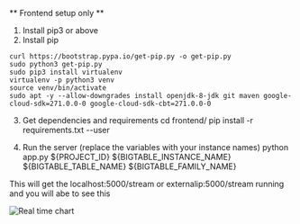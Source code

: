** Frontend setup only **
1) Install pip3 or above
2) Install pip
```
curl https://bootstrap.pypa.io/get-pip.py -o get-pip.py
sudo python3 get-pip.py
sudo pip3 install virtualenv
virtualenv -p python3 venv
source venv/bin/activate
sudo apt -y --allow-downgrades install openjdk-8-jdk git maven google-cloud-sdk=271.0.0-0 google-cloud-sdk-cbt=271.0.0-0 

```

3) Get dependencies and requirements 
cd frontend/
pip install -r requirements.txt --user

4) Run the server (replace the variables with your instance names)
python app.py ${PROJECT_ID} ${BIGTABLE_INSTANCE_NAME} ${BIGTABLE_TABLE_NAME} ${BIGTABLE_FAMILY_NAME}

This will get the localhost:5000/stream or externalip:5000/stream running and you will abe to see this 

![Real time chart](https://media.giphy.com/media/238teoXcI17pu3YOSP/giphy.gif)
